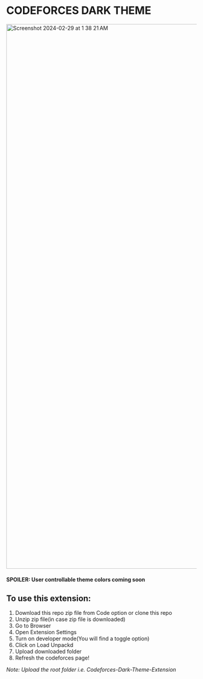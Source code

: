 # CODEFORCES DARK THEME

<img width="1440" alt="Screenshot 2024-02-29 at 1 38 21 AM" src="https://github.com/Prashant0664/Codeforces-Dark-Theme-Extension/assets/98750053/b2df5fb1-3871-411f-92db-f3fafdbee6bb">

#### SPOILER: User controllable theme colors coming soon

## To use this extension:
1. Download this repo zip file from Code option or clone this repo
2. Unzip zip file(in case zip file is downloaded)
3. Go to Browser
4. Open Extension Settings
5. Turn on developer mode(You will find a toggle option)
6. Click on Load Unpackd
7. Upload downloaded folder
8. Refresh the codeforces page!

_Note: Upload the root folder i.e. Codeforces-Dark-Theme-Extension_
